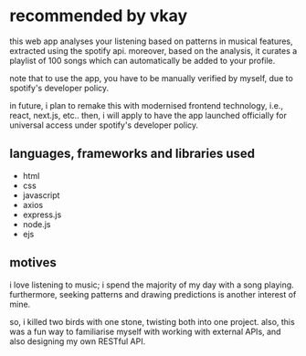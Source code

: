# recommended by vkay

this web app analyses your listening based on patterns in musical features, extracted using the spotify api. moreover, based on the analysis, it curates a playlist of 100 songs which can automatically be added to your profile.

note that to use the app, you have to be manually verified by myself, due to spotify's developer policy.

in future, i plan to remake this with modernised frontend technology, i.e., react, next.js, etc.. then, i will apply to have the app launched officially for universal access under spotify's developer policy.

## languages, frameworks and libraries used

- html
- css
- javascript
- axios
- express.js
- node.js
- ejs

## motives

i love listening to music; i spend the majority of my day with a song playing. furthermore, seeking patterns and drawing predictions is another interest of mine.

so, i killed two birds with one stone, twisting both into one project. also, this was a fun way to familiarise myself with working with external APIs, and also designing my own RESTful API.
